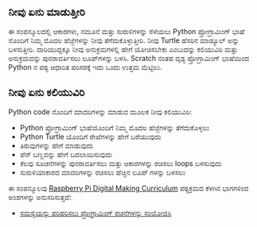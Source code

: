 ## ನೀವು ಏನು ಮಾಡುತ್ತೀರಿ

ಈ ಸಂಪನ್ಮೂಲದಲ್ಲಿ ಆಕಾರಗಳು, ನಮೂನೆ ಮತ್ತು ಸುರುಳಿಗಳನ್ನು ಸೆಳೆಯಲು Python ಪ್ರೋಗ್ರಾಮಿಂಗ್ ಭಾಷೆ ನೊಂದಿಗೆ ನಿಮ್ಮ ಮೊದಲ ಹೆಜ್ಜೆಗಳನ್ನು ನೀವು ತೆಗೆದುಕೊಳ್ಳುತ್ತೀರಿ. ನೀವು Turtle ಹೆಸರಿನ ಮಾಡ್ಯೂಲ್ ಅನ್ನು ಬಳಸುತ್ತೀರಿ. ದಾರಿಯುದ್ದಕ್ಕೂ ನೀವು ಅನುಕ್ರಮಗಳಲ್ಲಿ ಹೇಗೆ ಯೋಚಿಸಬೇಕು ಎಂಬುದನ್ನು ಕಲಿಯುವಿರಿ ಮತ್ತು ಅನುಕ್ರಮವನ್ನು ಪುನರಾವರ್ತಿಸಲು ಲೂಪ್‌ಗಳನ್ನು ಬಳಸಿ. Scratch ನಂತಹ ದೃಶ್ಯ ಪ್ರೋಗ್ರಾಮಿಂಗ್ ಭಾಷೆಯಿಂದ Python ‌ನ ಪಠ್ಯ ಆಧಾರಿತ ಪರಿಸರಕ್ಕೆ ಇದು ಒಂದು ಉತ್ತಮ ಮೆಟ್ಟಿಲು.

## ನೀವು ಏನು ಕಲಿಯುವಿರಿ

Python code ‌ನೊಂದಿಗೆ ಮಾದರಿಗಳನ್ನು ಮಾಡುವ ಮೂಲಕ ನೀವು ಕಲಿಯುವಿರಿ:

- Python ಪ್ರೋಗ್ರಾಮಿಂಗ್ ಭಾಷೆಯೊಂದಿಗೆ ನಿಮ್ಮ ಮೊದಲ ಹೆಜ್ಜೆಗಳನ್ನು ತೆಗೆದುಕೊಳ್ಳಲು
- Python Turtle ಯೊಂದಿಗೆ ರೇಖೆಗಳನ್ನು ಹೇಗೆ ಬರೆಯುವುದು
- ತಿರುವುಗಳನ್ನು ಹೇಗೆ ಮಾಡುವುದು
- ಪೆನ್ ಬಣ್ಣವನ್ನು ಹೇಗೆ ಬದಲಾಯಿಸುವುದು
- ಕೆಲವು ಸೂಚನೆಗಳನ್ನು ಪುನರಾವರ್ತಿಸಲು ಮತ್ತು ಆಕಾರಗಳನ್ನು ರಚಿಸಲು loops ಬಳಸುವುದು
- ಸುರುಳಿಯಾಕಾರದ ಮಾದರಿಗಳನ್ನು ರಚಿಸಲು ಹೆಚ್ಚಿನ ಲೂಪ್ ಗಳನ್ನು ಬಳಸಲು

ಈ ಸಂಪನ್ಮೂಲವು [Raspberry Pi Digital Making Curriculum](https://www.raspberrypi.org/curriculum/) ಪಠ್ಯಕ್ರಮದ ಕೆಳಗಿನ ಭಾಗಗಳಿಂದ ಅಂಶಗಳನ್ನು ಅನುಸರಿಸುತ್ತದೆ:

- [ಸಮಸ್ಯೆಯನ್ನು ಪರಿಹರಿಸಲು ಪ್ರೋಗ್ರಾಮಿಂಗ್ ರಚನೆಗಳನ್ನು ಸಂಯೋಜಿಸಿ](https://www.raspberrypi.org/curriculum/programming/builder)